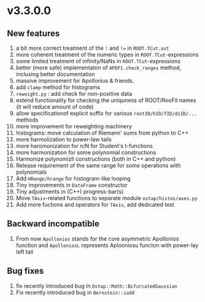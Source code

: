 # v3.3.0.0 

## New features

  1. a bit more correct treatment of the `!` and `!=` in `ROOT.TCut.ast` 
  1. more coherent treatment of the numeric types in `ROOT.TCut`-expressions
  1. some limited treatment of infinity/NaNs in `ROOT.TCut`-expressions
  1. better (more safe) implementaton of `APDF1.check_ranges` method, inclusing better documentation
  1. massive improvement for Apollonius & friends.
  1. add `clamp` method for histograms
  1. `reweight.py` : add check for non-positive data 
  1. extend functionality for checking the uniquness of ROOT/RooFit names (it will reduce amount of code)
  1. allow specificationof explicit suffix for various `rootID/hID/fID/dsID/...` methods 
  1. more improvement for reweighting machinery 
  1. histograms: move calculation of Riemann' sums from python to C++
  1. more harmolization to power-law tails
  1. more haromonization for n/N for Student's t-functions 
  1. more harmonization for some polynomial constructions 
  1. Harmonize polynomizll constructions (both in C++ and python)
  1. Release requirement of the same range for *some* operations with polynomials
  1. Add `HRange/hrange` for histogram-like looping
  1. Tiny improvements in `DataFrame` constructor
  1. Tiny adjustments in (C++) progress-bar(s)
  1. Move `TAxis`-related functions to separate module `ostap/histos/axes.py`
  1. Add more fuctions and operators for `TAxis`, add dedicated test  
  
## Backward  incompatible 

   1. From now `Apollonios` stands for the core asymmetric Apollonios function and `ApolloniosL` represents Aplooniosu functon with power-lay left tail
   
## Bug fixes

   1. fix recently introduced bug in `Ostap::Math::BifurcatedGaussian`
   1. Fix recently introduced bug in `Bernstein::iadd`
